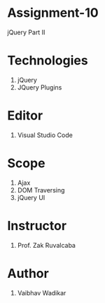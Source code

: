 # Assignment-10
jQuery Part II

# Technologies
1. jQuery
2. JQuery Plugins

# Editor
 1. Visual Studio Code
 
# Scope
 1. Ajax
 2. DOM Traversing
 3. jQuery UI
 
 # Instructor
 1. Prof. Zak Ruvalcaba
 
 # Author
 1. Vaibhav Wadikar
